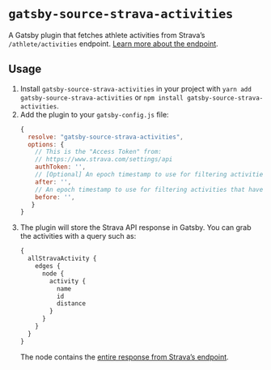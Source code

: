 # `gatsby-source-strava-activities`

A Gatsby plugin that fetches athlete activities from Strava’s `/athlete/activities` endpoint. [Learn more about the endpoint](https://developers.strava.com/docs/reference/#api-Activities-getLoggedInAthleteActivities).

## Usage

1.  Install `gatsby-source-strava-activities` in your project with `yarn add gatsby-source-strava-activities` or `npm install gatsby-source-strava-activities`.
2.  Add the plugin to your `gatsby-config.js` file:
    ```js
    {
      resolve: "gatsby-source-strava-activities",
      options: {
        // This is the "Access Token" from:
        // https://www.strava.com/settings/api
        authToken: '',
        // [Optional] An epoch timestamp to use for filtering activities that have taken place after a certain time.
        after: '',
        // An epoch timestamp to use for filtering activities that have taken place before a certain time.
        before: '',
       }
    }
    ```
3.  The plugin will store the Strava API response in Gatsby. You can grab the activities with a query such as:
    ```js
    {
      allStravaActivity {
        edges {
          node {
            activity {
              name
              id
              distance
            }
          }
        }
      }
    }
    ```
    The node contains the [entire response from Strava’s endpoint](https://developers.strava.com/docs/reference/#api-Activities-getLoggedInAthleteActivities).
